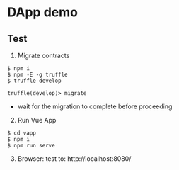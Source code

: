 # DApp demo

## Test

1. Migrate contracts

```
$ npm i
$ npm -E -g truffle
$ truffle develop
```

```
truffle(develop)> migrate
```

-   wait for the migration to complete before proceeding

2. Run Vue App

```
$ cd vapp
$ npm i
$ npm run serve
```

3. Browser: test
   to: http://localhost:8080/
